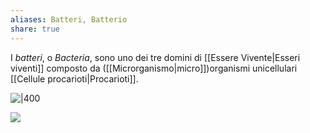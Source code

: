 ```yaml
---
aliases: Batteri, Batterio
share: true
---
```

I *batteri*, o *Bacteria*, sono uno dei tre domini di [[Essere Vivente|Esseri viventi]] composto da ([[Microrganismo|micro]])organismi unicellulari [[Cellule procarioti|Procarioti]].

![|400](f069299381f3f450f2a533513d63d09f_MD5%201.png)


![](e1507ddfd3b92716da45f0552388d16b_MD5%201.png)